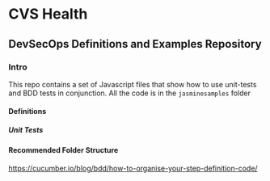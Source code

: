 # CVS Health

## DevSecOps Definitions and Examples Repository

### Intro

This repo contains a set of Javascript files that show how to use unit-tests and BDD tests in conjunction. All the code is in the `jasminesamples` folder

#### Definitions

##### Unit Tests

#### Recommended Folder Structure

https://cucumber.io/blog/bdd/how-to-organise-your-step-definition-code/
